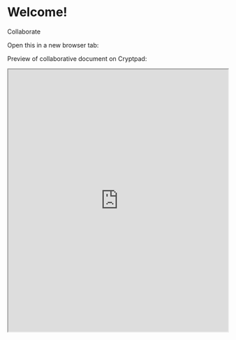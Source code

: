 # Welcome!

Collaborate

Open this in a new browser tab: 

Preview of collaborative document on Cryptpad:

<iframe width="100%" height="600" src="https://cryptpad.fr/code/#/2/code/view/JsACApIBhzFJDqtWtQ8RaNMODN3wrcn1x9c4NKblI+g/embed/"></iframe>
